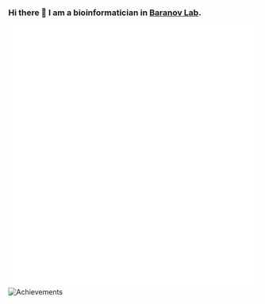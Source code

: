### Hi there 👋 I am a bioinformatician in [Baranov Lab](https://baranovlab.tilda.ws/). 

![Metrics](/github-metrics.svg)
![Achievements](https://github.com/mcrewcow/mcrewcow/assets/77118598/0bb92afa-2c6f-4908-a7b0-71e89d3b4ed6)

